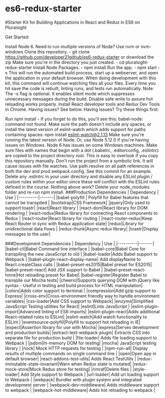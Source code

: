 # es6-redux-starter

#Starter Kit for Building Applications in React and Redux in ES6 on Pluralsight

Get Started

Install Node 6. Need to run multiple versions of Node? Use nvm or nvm-windows
Clone this repository. - git clone https://github.com/developer21github/es6-redux-starter or download the zip
Make sure you're in the directory you just created. - cd pluralsight-redux-starter
Install Node Packages. - npm install
Run the app. - npm start -s This will run the automated build process, start up a webserver, and open the application in your default browser. When doing development with this kit, this command will continue watching files all your files. Every time you hit save the code is rebuilt, linting runs, and tests run automatically. Note: The -s flag is optional. It enables silent mode which suppresses unnecessary messages during the build.
Disable safe write to assure hot reloading works properly.
Install React developer tools and Redux Dev Tools in Chrome.
Having issues? See below.
Having Issues? Try these things first:

Run npm install - If you forget to do this, you'll see this: babel-node: command not found.
Make sure the path doesn't include any spaces, or install the latest version of eslint-watch which adds support for paths containing spaces: npm install eslint-watch@2.1.13
Make sure you're running the latest version of Node. Or, use Node 5.12.0 if you're having issues on Windows. Node 6 has issues on some Windows machines.
Make sure files with names that begin with a dot (.babelrc, .editorconfig, .eslintrc) are copied to the project directory root. This is easy to overlook if you copy this repository manually.
Don't run the project from a symbolic link. It will cause issues with file watches.
Use path.resolve on all path references in both the dev and prod webpack.config. See this commit for an example.
Delete any .eslintrc in your user directory and disable any ESLint plugin / custom rules within your editor since these will conflict with the ESLint rules defined in the course.
Nothing above work? Delete your node_modules folder and re-run npm install.
###Production Dependencies | Dependency | Use | |----------|-------| |babel-polyfill | Polyfill for Babel features that cannot be transpiled | |bootstrap|CSS Framework| |jquery|Only used to support toastr| |react|React library | |react-dom|React library for DOM rendering | |react-redux|Redux library for connecting React components to Redux | |react-router|React library for routing | |react-router-redux|Keep React Router in sync with Redux application state| |redux|Library for unidirectional data flows | |redux-thunk|Async redux library| |toastr|Display messages to the user|

###Development Dependencies | Dependency | Use | |----------|-------| |babel-cli|Babel Command line interface | |babel-core|Babel Core for transpiling the new JavaScript to old | |babel-loader|Adds Babel support to Webpack | |babel-plugin-react-display-name| Add displayName to React.createClass calls | |babel-preset-es2015|Babel preset for ES2015| |babel-preset-react| Add JSX support to Babel | |babel-preset-react-hmre|Hot reloading preset for Babel| |babel-register|Register Babel to transpile our Mocha tests| |cheerio|Supports querying DOM with jQuery like syntax - Useful in testing and build process for HTML manipulation| |colors|Adds color support to terminal | |compression|Add gzip support to Express| |cross-env|Cross-environment friendly way to handle environment variables| |css-loader|Add CSS support to Webpack| |enzyme|Simplified JavaScript Testing utilities for React| |eslint|Lints JavaScript | |eslint-plugin-import|Advanced linting of ES6 imports| |eslint-plugin-react|Adds additional React-related rules to ESLint| |eslint-watch|Add watch functionality to ESLint | |eventsource-polyfill|Polyfill to support hot reloading in IE| |expect|Assertion library for use with Mocha| |express|Serves development and production builds| |extract-text-webpack-plugin| Extracts CSS into separate file for production build | |file-loader| Adds file loading support to Webpack | |jsdom|In-memory DOM for testing| |mocha| JavaScript testing library | |nock| Mock HTTP requests for testing | |npm-run-all| Display results of multiple commands on single command line | |open|Open app in default browser| |react-addons-test-utils| Adds React TestUtils | |redux-immutable-state-invariant|Warn when Redux state is mutated| |redux-mock-store|Mock Redux store for testing| |rimraf|Delete files | |style-loader| Add Style support to Webpack | |url-loader| Add url loading support to Webpack | |webpack| Bundler with plugin system and integrated development server | |webpack-dev-middleware| Adds middleware support to webpack | |webpack-hot-middleware| Adds hot reloading to webpack |

